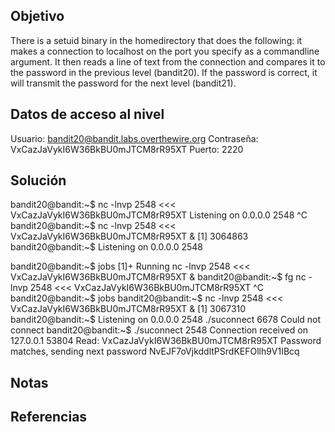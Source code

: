 ## Objetivo
There is a setuid binary in the homedirectory that does the following: it makes a connection to localhost on the port you specify as a commandline argument. It then reads a line of text from the connection and compares it to the password in the previous level (bandit20). If the password is correct, it will transmit the password for the next level (bandit21).
## Datos de acceso al nivel
Usuario: bandit20@bandit.labs.overthewire.org
Contraseña: VxCazJaVykI6W36BkBU0mJTCM8rR95XT
Puerto: 2220
## Solución
bandit20@bandit:~$ nc -lnvp 2548 <<< VxCazJaVykI6W36BkBU0mJTCM8rR95XT
Listening on 0.0.0.0 2548
^C
bandit20@bandit:~$ nc -lnvp 2548 <<< VxCazJaVykI6W36BkBU0mJTCM8rR95XT &
[1] 3064863
bandit20@bandit:~$ Listening on 0.0.0.0 2548

bandit20@bandit:~$ jobs
[1]+  Running                 nc -lnvp 2548 <<< VxCazJaVykI6W36BkBU0mJTCM8rR95XT &
bandit20@bandit:~$ fg
nc -lnvp 2548 <<< VxCazJaVykI6W36BkBU0mJTCM8rR95XT
^C
bandit20@bandit:~$ jobs
bandit20@bandit:~$ nc -lnvp 2548 <<< VxCazJaVykI6W36BkBU0mJTCM8rR95XT &
[1] 3067310
bandit20@bandit:~$ Listening on 0.0.0.0 2548
./suconnect 6678
Could not connect
bandit20@bandit:~$ ./suconnect 2548
Connection received on 127.0.0.1 53804
Read: VxCazJaVykI6W36BkBU0mJTCM8rR95XT
Password matches, sending next password
NvEJF7oVjkddltPSrdKEFOllh9V1IBcq

## Notas

## Referencias 
